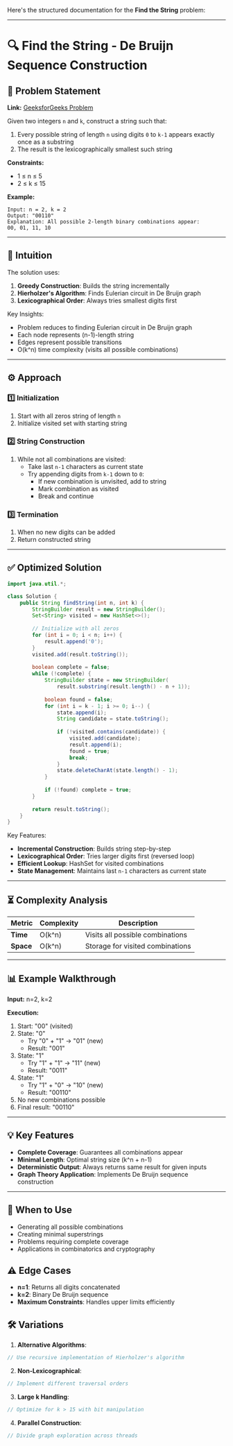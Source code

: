 Here's the structured documentation for the **Find the String** problem:

---

# 🔍 Find the String - De Bruijn Sequence Construction

## 📜 Problem Statement
**Link:** [GeeksforGeeks Problem](https://www.geeksforgeeks.org/problems/find-the-string/1?page=2&company=Google&sortBy=latest)

Given two integers `n` and `k`, construct a string such that:
1. Every possible string of length `n` using digits `0` to `k-1` appears exactly once as a substring
2. The result is the lexicographically smallest such string

**Constraints:**
- 1 ≤ n ≤ 5
- 2 ≤ k ≤ 15

**Example:**
```text
Input: n = 2, k = 2
Output: "00110"
Explanation: All possible 2-length binary combinations appear:
00, 01, 11, 10
```

---

## 🧠 Intuition
The solution uses:
1. **Greedy Construction**: Builds the string incrementally
2. **Hierholzer's Algorithm**: Finds Eulerian circuit in De Bruijn graph
3. **Lexicographical Order**: Always tries smallest digits first

Key Insights:
- Problem reduces to finding Eulerian circuit in De Bruijn graph
- Each node represents (n-1)-length string
- Edges represent possible transitions
- O(k^n) time complexity (visits all possible combinations)

---

## ⚙️ Approach
### **1️⃣ Initialization**
1. Start with all zeros string of length `n`
2. Initialize visited set with starting string

### **2️⃣ String Construction**
1. While not all combinations are visited:
   - Take last `n-1` characters as current state
   - Try appending digits from `k-1` down to `0`:
     - If new combination is unvisited, add to string
     - Mark combination as visited
     - Break and continue

### **3️⃣ Termination**
1. When no new digits can be added
2. Return constructed string

---

## ✅ Optimized Solution
```java
import java.util.*;

class Solution {
    public String findString(int n, int k) {
        StringBuilder result = new StringBuilder();
        Set<String> visited = new HashSet<>();
        
        // Initialize with all zeros
        for (int i = 0; i < n; i++) {
            result.append('0');
        }
        visited.add(result.toString());
        
        boolean complete = false;
        while (!complete) {
            StringBuilder state = new StringBuilder(
                result.substring(result.length() - n + 1));
            
            boolean found = false;
            for (int i = k - 1; i >= 0; i--) {
                state.append(i);
                String candidate = state.toString();
                
                if (!visited.contains(candidate)) {
                    visited.add(candidate);
                    result.append(i);
                    found = true;
                    break;
                }
                state.deleteCharAt(state.length() - 1);
            }
            
            if (!found) complete = true;
        }
        
        return result.toString();
    }
}
```

Key Features:
- **Incremental Construction**: Builds string step-by-step
- **Lexicographical Order**: Tries larger digits first (reversed loop)
- **Efficient Lookup**: HashSet for visited combinations
- **State Management**: Maintains last `n-1` characters as current state

---

## ⏳ Complexity Analysis
| Metric          | Complexity | Description |
|-----------------|------------|-------------|
| **Time**        | O(k^n)     | Visits all possible combinations |
| **Space**       | O(k^n)     | Storage for visited combinations |

---

## 📊 Example Walkthrough

**Input:** n=2, k=2

**Execution:**
1. Start: "00" (visited)
2. State: "0"
   - Try "0" + "1" → "01" (new)
   - Result: "001"
3. State: "1"
   - Try "1" + "1" → "11" (new)
   - Result: "0011"
4. State: "1"
   - Try "1" + "0" → "10" (new)
   - Result: "00110"
5. No new combinations possible
6. Final result: "00110"

---

## 💡 Key Features
- **Complete Coverage**: Guarantees all combinations appear
- **Minimal Length**: Optimal string size (k^n + n-1)
- **Deterministic Output**: Always returns same result for given inputs
- **Graph Theory Application**: Implements De Bruijn sequence construction

---

## 🚀 When to Use
- Generating all possible combinations
- Creating minimal superstrings
- Problems requiring complete coverage
- Applications in combinatorics and cryptography

## ⚠️ Edge Cases
- **n=1**: Returns all digits concatenated
- **k=2**: Binary De Bruijn sequence
- **Maximum Constraints**: Handles upper limits efficiently

## 🛠 Variations
1. **Alternative Algorithms**:
```java
// Use recursive implementation of Hierholzer's algorithm
```

2. **Non-Lexicographical**:
```java
// Implement different traversal orders
```

3. **Large k Handling**:
```java
// Optimize for k > 15 with bit manipulation
```

4. **Parallel Construction**:
```java
// Divide graph exploration across threads
```